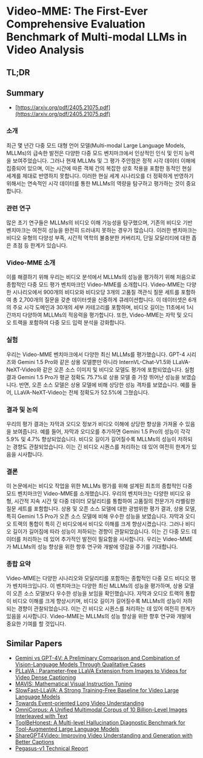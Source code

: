 # Video-MME: The First-Ever Comprehensive Evaluation Benchmark of Multi-modal LLMs in Video Analysis
## TL;DR
## Summary
- [https://arxiv.org/pdf/2405.21075.pdf](https://arxiv.org/pdf/2405.21075.pdf)

### 소개
최근 몇 년간 다중 모드 대형 언어 모델(Multi-modal Large Language Models, MLLMs)의 급속한 발전은 다양한 다중 모드 벤치마크에서 인상적인 인식 및 인지 능력을 보여주었습니다. 그러나 현재 MLLMs 및 그 평가 주안점은 정적 시각 데이터 이해에 집중되어 있으며, 이는 시간에 따른 객체 간의 복잡한 상호 작용을 포함한 동적인 현실 세계를 제대로 반영하지 못합니다. 이러한 현실 세계 시나리오를 더 정확하게 반영하기 위해서는 연속적인 시각 데이터를 통한 MLLMs의 역량을 탐구하고 평가하는 것이 중요합니다.

### 관련 연구
많은 초기 연구들은 MLLMs의 비디오 이해 가능성을 탐구했으며, 기존의 비디오 기반 벤치마크는 여전히 성능을 완전히 드러내지 못하는 경우가 많습니다. 이러한 벤치마크는 비디오 유형의 다양성 부족, 시간적 역학의 불충분한 커버리지, 단일 모달리티에 대한 좁은 초점 등 한계가 있습니다.

### Video-MME 소개
이를 해결하기 위해 우리는 비디오 분석에서 MLLMs의 성능을 평가하기 위해 처음으로 종합적인 다중 모드 평가 벤치마크인 Video-MME를 소개합니다. Video-MME는 다양한 시나리오에서 900개의 비디오와 비디오당 3개의 고품질 객관식 질문 세트를 포함하여 총 2,700개의 질문을 갖춘 데이터셋을 신중하게 큐레이션합니다. 이 데이터셋은 6개의 주요 시각 도메인과 30개의 세부 카테고리를 포함하며, 비디오 길이는 11초에서 1시간까지 다양하여 MLLMs의 적응력을 평가합니다. 또한, Video-MME는 자막 및 오디오 트랙을 포함하여 다중 모드 입력 분석을 강화합니다.

### 실험
우리는 Video-MME 벤치마크에서 다양한 최신 MLLMs를 평가했습니다. GPT-4 시리즈와 Gemini 1.5 Pro와 같은 상용 모델뿐만 아니라 InternVL-Chat-V1.5와 LLaVA-NeXT-Video와 같은 오픈 소스 이미지 및 비디오 모델도 평가에 포함되었습니다. 실험 결과 Gemini 1.5 Pro가 평균 정확도 75.7%로 상용 모델 중 가장 뛰어난 성능을 보였습니다. 반면, 오픈 소스 모델은 상용 모델에 비해 상당한 성능 격차를 보였습니다. 예를 들어, LLaVA-NeXT-Video는 전체 정확도가 52.5%에 그쳤습니다.

### 결과 및 논의
우리의 평가 결과는 자막과 오디오 정보가 비디오 이해에 상당한 향상을 가져올 수 있음을 보여줍니다. 예를 들어, 자막과 오디오를 추가하면 Gemini 1.5 Pro의 성능이 각각 5.9% 및 4.7% 향상되었습니다. 비디오 길이가 길어질수록 MLLMs의 성능이 저하되는 경향도 관찰되었습니다. 이는 긴 비디오 시퀀스를 처리하는 데 있어 여전히 한계가 있음을 시사합니다.

### 결론
이 논문에서는 비디오 작업을 위한 MLLMs 평가를 위해 설계된 최초의 종합적인 다중 모드 벤치마크인 Video-MME를 소개했습니다. 우리의 벤치마크는 다양한 비디오 유형, 시간적 지속 시간 및 다중 데이터 모달리티를 통합하여 고품질의 전문가가 라벨링한 질문 세트를 포함합니다. 상용 및 오픈 소스 모델에 대한 광범위한 평가 결과, 상용 모델, 특히 Gemini 1.5 Pro가 오픈 소스 모델에 비해 우수한 성능을 보였습니다. 자막과 오디오 트랙의 통합이 특히 긴 비디오에서 비디오 이해를 크게 향상시켰습니다. 그러나 비디오 길이가 길어짐에 따라 성능이 저하되는 경향이 관찰되었습니다. 이는 긴 다중 모드 데이터를 처리하는 데 있어 추가적인 발전이 필요함을 시사합니다. 우리는 Video-MME가 MLLMs의 성능 향상을 위한 향후 연구와 개발에 영감을 주기를 기대합니다.

### 종합 요약
Video-MME는 다양한 시나리오와 모달리티를 포함하는 종합적인 다중 모드 비디오 평가 벤치마크입니다. 이 벤치마크는 다양한 최신 MLLMs의 성능을 평가하며, 상용 모델이 오픈 소스 모델보다 우수한 성능을 보임을 확인했습니다. 자막과 오디오 트랙의 통합이 비디오 이해를 크게 향상시키며, 비디오 길이가 길어질수록 MLLMs의 성능이 저하되는 경향이 관찰되었습니다. 이는 긴 비디오 시퀀스를 처리하는 데 있어 여전히 한계가 있음을 시사합니다. Video-MME는 MLLMs의 성능 향상을 위한 향후 연구와 개발에 중요한 기여를 할 것입니다.

## Similar Papers
- [Gemini vs GPT-4V: A Preliminary Comparison and Combination of Vision-Language Models Through Qualitative Cases](2312.15011.md)
- [PLLaVA : Parameter-free LLaVA Extension from Images to Videos for Video Dense Captioning](2404.16994.md)
- [MAVIS: Mathematical Visual Instruction Tuning](2407.08739.md)
- [SlowFast-LLaVA: A Strong Training-Free Baseline for Video Large Language Models](2407.15841.md)
- [Towards Event-oriented Long Video Understanding](2406.14129.md)
- [OmniCorpus: A Unified Multimodal Corpus of 10 Billion-Level Images Interleaved with Text](2406.08418.md)
- [ToolBeHonest: A Multi-level Hallucination Diagnostic Benchmark for Tool-Augmented Large Language Models](2406.20015.md)
- [ShareGPT4Video: Improving Video Understanding and Generation with Better Captions](2406.04325.md)
- [Pegasus-v1 Technical Report](2404.14687.md)
